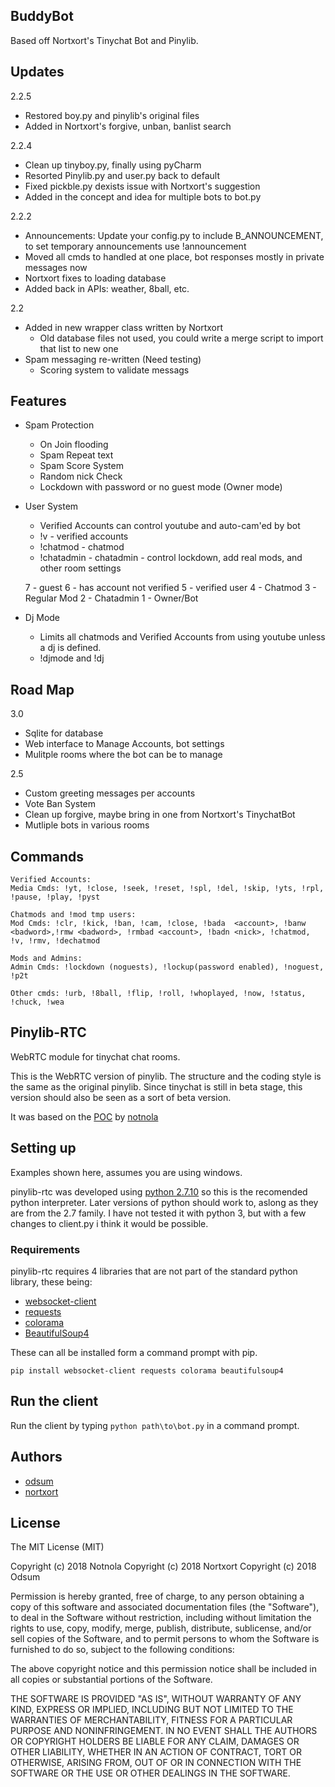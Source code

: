 
## BuddyBot

Based off Nortxort's Tinychat Bot and Pinylib.

## Updates

2.2.5
- Restored boy.py and pinylib's original files 
- Added in Nortxort's forgive, unban, banlist search

2.2.4
- Clean up tinyboy.py, finally using pyCharm
- Resorted Pinylib.py and user.py back to default
- Fixed pickble.py dexists issue with Nortxort's suggestion
- Added in the concept and idea for multiple bots to bot.py

2.2.2
- Announcements:  Update your config.py to include B_ANNOUNCEMENT, to set temporary announcements use !announcement <msg>
- Moved all cmds to handled at one place, bot responses mostly in private messages now
- Nortxort fixes to loading database
- Added back in APIs: weather, 8ball, etc.

2.2
- Added in new wrapper class written by Nortxort
	- Old database files not used, you could write a merge script to import that list to new one
- Spam messaging re-written (Need testing)
	- Scoring system to validate messags

## Features

- Spam Protection
	- On Join flooding
	- Spam Repeat text
	- Spam Score System
	- Random nick Check
	- Lockdown with password or no guest mode (Owner mode)

- User System
	- Verified Accounts can control youtube and auto-cam'ed by bot
	- !v <account> - verified accounts 
	- !chatmod <account> - chatmod
	- !chatadmin <account> - chatadmin - control lockdown, add real mods, and other room settings

	7 - guest
	6 - has account not verified
	5 - verified user
	4 - Chatmod
	3 - Regular Mod
	2 - Chatadmin
	1 - Owner/Bot

- Dj Mode
	- Limits all chatmods and Verified Accounts from using youtube unless a dj is defined.
	- !djmode and !dj <nick>

## Road Map

3.0 
- Sqlite for database
- Web interface to Manage Accounts, bot settings
- Mulitple rooms where the bot can be to manage
 
2.5 
- Custom greeting messages per accounts
- Vote Ban System
- Clean up forgive, maybe bring in one from Nortxort's TinychatBot
- Mutliple bots in various rooms

## Commands

	Verified Accounts:
	Media Cmds: !yt, !close, !seek, !reset, !spl, !del, !skip, !yts, !rpl, !pause, !play, !pyst

	Chatmods and !mod tmp users:
	Mod Cmds: !clr, !kick, !ban, !cam, !close, !bada  <account>, !banw <badword>,!rmw <badword>, !rmbad <account>, !badn <nick>, !chatmod, !v, !rmv, !dechatmod

	Mods and Admins:
	Admin Cmds: !lockdown (noguests), !lockup(password enabled), !noguest, !p2t

	Other cmds: !urb, !8ball, !flip, !roll, !whoplayed, !now, !status, !chuck, !wea


## Pinylib-RTC

WebRTC module for tinychat chat rooms.

This is the WebRTC version of pinylib. The structure and the coding style is the same as the original pinylib. Since tinychat is still in beta stage, this version should also be seen as a sort of beta version.

It was based on the [POC](https://github.com/notnola/TcRTC) by [notnola](https://github.com/notnola)


## Setting up

Examples shown here, assumes you are using windows.

pinylib-rtc was developed using [python 2.7.10](https://www.python.org/downloads/windows/ "python for windows") so this is the recomended python interpreter. Later versions of python should work to, aslong as they are from the 2.7 family. I have not tested it with python 3, but with a few changes to client.py i think it would be possible.

### Requirements

pinylib-rtc requires 4 libraries that are not part of the standard python library, these being:

* [websocket-client](https://github.com/websocket-client/websocket-client)
* [requests](https://github.com/kennethreitz/requests "requests")
* [colorama](https://github.com/tartley/colorama "Colorama")
* [BeautifulSoup4](https://www.crummy.com/software/BeautifulSoup/bs4/doc/ "beautifulsoup4")

These can all be installed form a command prompt with pip.

`pip install websocket-client requests colorama beautifulsoup4`


## Run the client

Run the client by typing `python path\to\bot.py` in a command prompt.


## Authors
* [odsum](https://github.com/odsum)
* [nortxort](https://github.com/nortxort)


## License

The MIT License (MIT)

Copyright (c) 2018 Notnola
Copyright (c) 2018 Nortxort
Copyright (c) 2018 Odsum

Permission is hereby granted, free of charge, to any person obtaining a copy of this software
and associated documentation files (the "Software"), to deal in the Software without restriction,
including without limitation the rights to use, copy, modify, merge, publish, distribute,
sublicense, and/or sell copies of the Software, and to permit persons to whom the Software
is furnished to do so, subject to the following conditions:

The above copyright notice and this permission notice
shall be included in all copies or substantial portions of the Software.

THE SOFTWARE IS PROVIDED "AS IS", WITHOUT WARRANTY OF ANY KIND, 
EXPRESS OR IMPLIED, INCLUDING BUT NOT LIMITED TO THE WARRANTIES OF MERCHANTABILITY, 
FITNESS FOR A PARTICULAR PURPOSE AND NONINFRINGEMENT. 
IN NO EVENT SHALL THE AUTHORS OR COPYRIGHT HOLDERS BE LIABLE FOR ANY CLAIM, 
DAMAGES OR OTHER LIABILITY, WHETHER IN AN ACTION OF CONTRACT, TORT OR OTHERWISE, 
ARISING FROM, OUT OF OR IN CONNECTION WITH THE SOFTWARE OR THE USE OR OTHER DEALINGS IN THE SOFTWARE.

